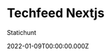 ---
title: Techfeed Nextjs
github: https://github.com/statichunt/techfeed-nextjs
demo: https://techfeed-nextjs.netlify.app/
date: 2022-01-09T00:00:00.000Z
author: Statichunt
author_link: https://statichunt.com/
ssg:
  - Next
cms: null
css:
  - Tailwind
category:
  - Blog
description: >-
  Techfeed Nextjs theme comes with a clean design that draws viewers’ attention
  to the content.  The theme doesn’t distract you with overwhelming effects or
  any unwanted distractions. You will get all the features in one place that is
  super easy to understand. This lightweight and ultra-fast theme features
  impressive typography and spacing to make it reader-friendly. Therefore, users
  can happily start their blogging journey with the best writing and reading
  experience.
draft: true
publish_date: '2021-10-28T05:27:58Z'
update_date: '2022-03-29T04:35:24Z'
github_star: 2
github_fork: 0
---